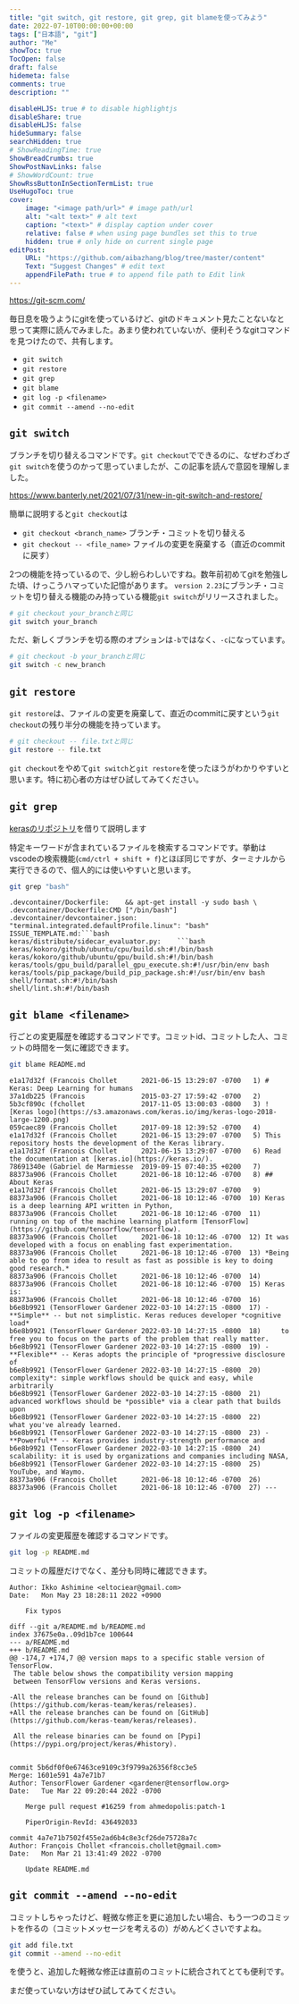 ```yaml
---
title: "git switch, git restore, git grep, git blameを使ってみよう"
date: 2022-07-10T00:00:00+00:00
tags: ["日本語", "git"]
author: "Me"
showToc: true
TocOpen: false
draft: false
hidemeta: false
comments: true
description: ""

disableHLJS: true # to disable highlightjs
disableShare: true
disableHLJS: false
hideSummary: false
searchHidden: true
# ShowReadingTime: true
ShowBreadCrumbs: true
ShowPostNavLinks: false
# ShowWordCount: true
ShowRssButtonInSectionTermList: true
UseHugoToc: true
cover:
    image: "<image path/url>" # image path/url
    alt: "<alt text>" # alt text
    caption: "<text>" # display caption under cover
    relative: false # when using page bundles set this to true
    hidden: true # only hide on current single page
editPost:
    URL: "https://github.com/aibazhang/blog/tree/master/content"
    Text: "Suggest Changes" # edit text
    appendFilePath: true # to append file path to Edit link
---
```


https://git-scm.com/

毎日息を吸うようにgitを使っているけど、gitのドキュメント見たことないなと思って実際に読んでみました。あまり使われていないが、便利そうなgitコマンドを見つけたので、共有します。

- `git switch`
- `git restore`
- `git grep`
- `git blame`
- `git log -p <filename>`
- `git commit --amend --no-edit`

## `git switch`

ブランチを切り替えるコマンドです。`git checkout`でできるのに、なぜわざわざ`git switch`を使うのかって思っていましたが、この記事を読んで意図を理解しました。

https://www.banterly.net/2021/07/31/new-in-git-switch-and-restore/

簡単に説明すると`git checkout`は

- `git checkout <branch_name>` ブランチ・コミットを切り替える
- `git checkout -- <file_name>` ファイルの変更を廃棄する（直近のcommitに戻す）

2つの機能を持っているので、少し紛らわしいですね。数年前初めてgitを勉強した頃、けっこうハマっていた記憶があります。
`version 2.23`にブランチ・コミットを切り替える機能のみ持っている機能`git switch`がリリースされました。

```bash
# git checkout your_branchと同じ
git switch your_branch
```

ただ、新しくブランチを切る際のオプションは`-b`ではなく、`-c`になっています。

```bash
# git checkout -b your_branchと同じ
git switch -c new_branch
```

## `git restore`

`git restore`は、ファイルの変更を廃棄して、直近のcommitに戻すという`git checkout`の残り半分の機能を持っています。

```bash
# git checkout -- file.txtと同じ
git restore -- file.txt
```

`git checkout`をやめて`git switch`と`git restore`を使ったほうがわかりやすいと思います。特に初心者の方はぜひ試してみてください。

## `git grep`

[kerasのリポジトリ](https://github.com/keras-team/keras)を借りて説明します

特定キーワードが含まれているファイルを検索するコマンドです。挙動はvscodeの検索機能(`cmd/ctrl + shift + f`)とほぼ同じですが、ターミナルから実行できるので、個人的には使いやすいと思います。

```bash
git grep "bash"
```

```console
.devcontainer/Dockerfile:    && apt-get install -y sudo bash \
.devcontainer/Dockerfile:CMD ["/bin/bash"]
.devcontainer/devcontainer.json:        "terminal.integrated.defaultProfile.linux": "bash"
ISSUE_TEMPLATE.md:```bash
keras/distribute/sidecar_evaluator.py:    ```bash
keras/kokoro/github/ubuntu/cpu/build.sh:#!/bin/bash
keras/kokoro/github/ubuntu/gpu/build.sh:#!/bin/bash
keras/tools/gpu_build/parallel_gpu_execute.sh:#!/usr/bin/env bash
keras/tools/pip_package/build_pip_package.sh:#!/usr/bin/env bash
shell/format.sh:#!/bin/bash
shell/lint.sh:#!/bin/bash
```

## `git blame <filename>`

行ごとの変更履歴を確認するコマンドです。コミットid、コミットした人、コミットの時間を一気に確認できます。

```bash
git blame README.md
```

```console
e1a17d32f (Francois Chollet      2021-06-15 13:29:07 -0700   1) # Keras: Deep Learning for humans
37a1db225 (Francois              2015-03-27 17:59:42 -0700   2) 
5b3cf890c (fchollet              2017-11-05 13:00:03 -0800   3) ![Keras logo](https://s3.amazonaws.com/keras.io/img/keras-logo-2018-large-1200.png)
059caec89 (Francois Chollet      2017-09-18 12:39:52 -0700   4) 
e1a17d32f (Francois Chollet      2021-06-15 13:29:07 -0700   5) This repository hosts the development of the Keras library.
e1a17d32f (Francois Chollet      2021-06-15 13:29:07 -0700   6) Read the documentation at [keras.io](https://keras.io/).
78691340e (Gabriel de Marmiesse  2019-09-15 07:40:35 +0200   7) 
88373a906 (Francois Chollet      2021-06-18 10:12:46 -0700   8) ## About Keras
e1a17d32f (Francois Chollet      2021-06-15 13:29:07 -0700   9) 
88373a906 (Francois Chollet      2021-06-18 10:12:46 -0700  10) Keras is a deep learning API written in Python,
88373a906 (Francois Chollet      2021-06-18 10:12:46 -0700  11) running on top of the machine learning platform [TensorFlow](https://github.com/tensorflow/tensorflow).
88373a906 (Francois Chollet      2021-06-18 10:12:46 -0700  12) It was developed with a focus on enabling fast experimentation.
88373a906 (Francois Chollet      2021-06-18 10:12:46 -0700  13) *Being able to go from idea to result as fast as possible is key to doing good research.*
88373a906 (Francois Chollet      2021-06-18 10:12:46 -0700  14) 
88373a906 (Francois Chollet      2021-06-18 10:12:46 -0700  15) Keras is:
88373a906 (Francois Chollet      2021-06-18 10:12:46 -0700  16) 
b6e8b9921 (TensorFlower Gardener 2022-03-10 14:27:15 -0800  17) -   **Simple** -- but not simplistic. Keras reduces developer *cognitive load*
b6e8b9921 (TensorFlower Gardener 2022-03-10 14:27:15 -0800  18)     to free you to focus on the parts of the problem that really matter.
b6e8b9921 (TensorFlower Gardener 2022-03-10 14:27:15 -0800  19) -   **Flexible** -- Keras adopts the principle of *progressive disclosure of
b6e8b9921 (TensorFlower Gardener 2022-03-10 14:27:15 -0800  20)     complexity*: simple workflows should be quick and easy, while arbitrarily
b6e8b9921 (TensorFlower Gardener 2022-03-10 14:27:15 -0800  21)     advanced workflows should be *possible* via a clear path that builds upon
b6e8b9921 (TensorFlower Gardener 2022-03-10 14:27:15 -0800  22)     what you've already learned.
b6e8b9921 (TensorFlower Gardener 2022-03-10 14:27:15 -0800  23) -   **Powerful** -- Keras provides industry-strength performance and
b6e8b9921 (TensorFlower Gardener 2022-03-10 14:27:15 -0800  24)     scalability: it is used by organizations and companies including NASA,
b6e8b9921 (TensorFlower Gardener 2022-03-10 14:27:15 -0800  25)     YouTube, and Waymo.
88373a906 (Francois Chollet      2021-06-18 10:12:46 -0700  26) 
88373a906 (Francois Chollet      2021-06-18 10:12:46 -0700  27) ---
```

## `git log -p <filename>`

ファイルの変更履歴を確認するコマンドです。

```bash
git log -p README.md
```

コミットの履歴だけでなく、差分も同時に確認できます。

```
Author: Ikko Ashimine <eltociear@gmail.com>
Date:   Mon May 23 18:28:11 2022 +0900

    Fix typos

diff --git a/README.md b/README.md
index 37675e0a..09d1b7ce 100644
--- a/README.md
+++ b/README.md
@@ -174,7 +174,7 @@ version maps to a specific stable version of TensorFlow.
 The table below shows the compatibility version mapping
 between TensorFlow versions and Keras versions.
 
-All the release branches can be found on [Github](https://github.com/keras-team/keras/releases).
+All the release branches can be found on [GitHub](https://github.com/keras-team/keras/releases).
 
 All the release binaries can be found on [Pypi](https://pypi.org/project/keras/#history).
 

commit 5b6df0f0e67463ce9109c3f9799a26356f8cc3e5
Merge: 1601e591 4a7e71b7
Author: TensorFlower Gardener <gardener@tensorflow.org>
Date:   Tue Mar 22 09:20:44 2022 -0700

    Merge pull request #16259 from ahmedopolis:patch-1
    
    PiperOrigin-RevId: 436492033

commit 4a7e71b7502f455e2ad6b4c8e3cf26de75728a7c
Author: François Chollet <francois.chollet@gmail.com>
Date:   Mon Mar 21 13:41:49 2022 -0700

    Update README.md
```



## `git commit --amend --no-edit`

コミットしちゃったけど、軽微な修正を更に追加したい場合、もう一つのコミットを作るの（コミットメッセージを考えるの）がめんどくさいですよね。

```bash
git add file.txt
git commit --amend --no-edit
```
を使うと、追加した軽微な修正は直前のコミットに統合されてとても便利です。

まだ使っていない方はぜひ試してみてください。
